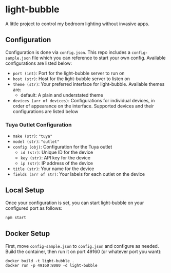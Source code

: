 # light-bubble
A little project to control my bedroom lighting without invasive apps.

## Configuration
Configuration is done via `config.json`. This repo includes a `config-sample.json` file which you can reference to start your own config. Available configurations are listed below:

- `port (int)`: Port for the light-bubble server to run on
- `host (str)`: Host for the light-bubble server to listen on
- `theme (str)`: Your preferred interface for light-bubble. Available themes are:
  - default: A plain and understated theme
- `devices (arr of devices)`: Configurations for individual devices, in order of appearance on the interface. Supported devices and their configurations are listed below

### Tuya Outlet Configuration

- `make (str)`: `"tuya"`
- `model (str)`: `"outlet"`
- `config (obj)`: Configuration for the Tuya outlet
  - `id (str)`: Unique ID for the device
  - `key (str)`: API key for the device
  - `ip (str)`: IP address of the device
- `title (str)`: Your name for the device
- `fields (arr of str)`: Your labels for each outlet on the device

## Local Setup
Once your configuration is set, you can start light-bubble on your configured port as follows:

```sh
npm start
```

## Docker Setup
First, move `config-sample.json` to `config.json` and configure as needed. Build the container, then run it on port 49160 (or whatever port you want):

```
docker build -t light-bubble .
docker run -p 49160:8080 -d light-bubble
```
